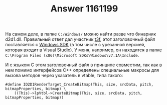 ﻿---
title: "Answer 1161199"
se.owner.user_id: 240512
se.owner.display_name: "MSDN.WhiteKnight"
se.owner.link: "https://ru.stackoverflow.com/users/240512/msdn-whiteknight"
se.answer_id: 1161199
se.question_id: 1140854
se.post_type: answer
se.is_accepted: False
---
<p>На самом деле, в папке <code>C:/Windows/</code> можно найти разве что бинарник d2d1.dll. Правильный ответ дал участник <a href="https://ru.stackoverflow.com/questions/1140854/%d0%9a%d0%b0%d0%ba-%d0%bf%d0%be%d0%b4%d0%ba%d0%bb%d1%8e%d1%87%d0%b8%d1%82%d1%8c-%d1%84%d0%b0%d0%b9%d0%bb-d2d1-h-%d0%b2-%d0%bf%d1%80%d0%be%d0%b3%d1%80%d0%b0%d0%bc%d0%bc%d0%b5-%d0%bd%d0%b0-c/1161011#comment1973840_1140854">t3f</a>, этот заголовочный файл поставляется с <a href="https://developer.microsoft.com/ru-ru/windows/downloads/sdk-archive/" rel="nofollow noreferrer">Windows SDK</a> (в том числе с урезанной версией, которая входит в Visual Studio). У меня, например, он находится в папке <code>C:\Program Files (x86)\Microsoft SDKs\Windows\v7.1A\Include</code>.</p>
<p>И с языком С этом заголовочный файл в принципе совместим, так как в нем помимо интерфейсов C++ определены специальные макросы для вызова методов через указатель в vtable, типа такого:</p>

<pre><code>#define ID2D1RenderTarget_CreateBitmap(This, size, srcData, pitch, bitmapProperties, bitmap) \
    ((This)-&gt;lpVtbl-&gt;CreateBitmap(This, size, srcData, pitch, bitmapProperties, bitmap))
</code></pre>
